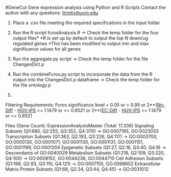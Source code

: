 #GeneCut
Gene expression analysis using Python and R Scripts
Contact the author with any questions: ltrinity@uvm.edu

1. Place a .csv file meeting the required specifications in the input folder

2. Run the R script fcrosAnalysis.R -> Check the temp folder for the four output files*
*R is set up by default to output the top N down/ug regulated genes
*This has been modified to output min and max significance values for all genes

3. Run the aggregate.py script -> Check the temp folder for the file ChangesDict.p

4. Run the combineFcros.py script to incorporate the data from the R output into the ChangesDict.p dataframe
-> Check the temp folder for the file ontology.p

5. 

Filtering Requirements:
Fcros significance level < 0.05 or > 0.95 or
2**([Nn-Diff](normalized) - [HUV-iPS](normalized) >= 1.1479 or <= 0.8521 or
2**([EC-Diff](normalized) - [HUV-iPS](normalized) >= 1.1479 or <= 0.8521

Files (Gene Count):
ExpressionAnalysisMaster (Total: 17,336)
Signaling Subsets (Q1:680, Q2:255, Q3:352, Q4:370) -> GO:0007165, GO:0023033 
Transcription Subsets (Q1:363, Q2:193, Q3:226, Q4:117) -> GO:0003700, GO:0000130, GO:0001071, GO:0001130, GO:0001131, GO:0001151, GO:0001199, GO:0001204 
Epigenetic Subsets (Q1:27, Q2:16, Q3:40, Q4:9) ->  Descendants of GO:0040029
Metabolism Subsets (Q1:218, Q2:109, Q3:220, Q4:100) -> GO:0008152, GO:0044236, GO:0044710 
Cell Adhesion Subsets (Q1:198, Q2:93, Q3:110, Q4:121) -> GO:0007155, GO:0098602 
Extracellular Matrix Protein Subsets (Q1:68, Q2:34, Q3:44, Q4:45) -> GO:0031012

